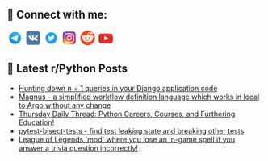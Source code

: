 ## 🔎 Connect with me:
[<img src="https://github.com/bullbesh/bullbesh/blob/main/images/Telegram.png" width="32" height="32" />](https://t.me/bullbesh)
[<img src="https://github.com/bullbesh/bullbesh/blob/main/images/VK.png" width="32" height="32" />](https://vk.com/bullbesh)
[<img src="https://github.com/bullbesh/bullbesh/blob/main/images/Twitter.png" width="32" height="32" />](https://twitter.com/bullbesh1)
[<img src="https://github.com/bullbesh/bullbesh/blob/main/images/Instagram.png" width="32" height="32" />](https://www.instagram.com/bullbesh)
[<img src="https://github.com/bullbesh/bullbesh/blob/main/images/Reddit.png" width="32" height="32" />](https://www.reddit.com/user/bullbesh)
[<img src="https://github.com/bullbesh/bullbesh/blob/main/images/YouTube.png" width="32" height="32" />](https://www.youtube.com/channel/UCtfjRs6uzgq5mfm8S06WTcg)

## 📕 Latest r/Python Posts
<!-- BLOG-POST-LIST:START -->
- [Hunting down n + 1 queries in your Django application code](https://www.reddit.com/r/Python/comments/1arb9zz/hunting_down_n_1_queries_in_your_django/)
- [Magnus - a simplified workflow definition language which works in local to Argo without any change](https://www.reddit.com/r/Python/comments/1ar66d5/magnus_a_simplified_workflow_definition_language/)
- [Thursday Daily Thread: Python Careers, Courses, and Furthering Education!](https://www.reddit.com/r/Python/comments/1ar1uah/thursday_daily_thread_python_careers_courses_and/)
- [pytest-bisect-tests - find test leaking state and breaking other tests](https://www.reddit.com/r/Python/comments/1aqzfqe/pytestbisecttests_find_test_leaking_state_and/)
- [League of Legends &#39;mod&#39; where you lose an in-game spell if you answer a trivia question incorrectly!](https://www.reddit.com/r/Python/comments/1aqto8c/league_of_legends_mod_where_you_lose_an_ingame/)
<!-- BLOG-POST-LIST:END -->

